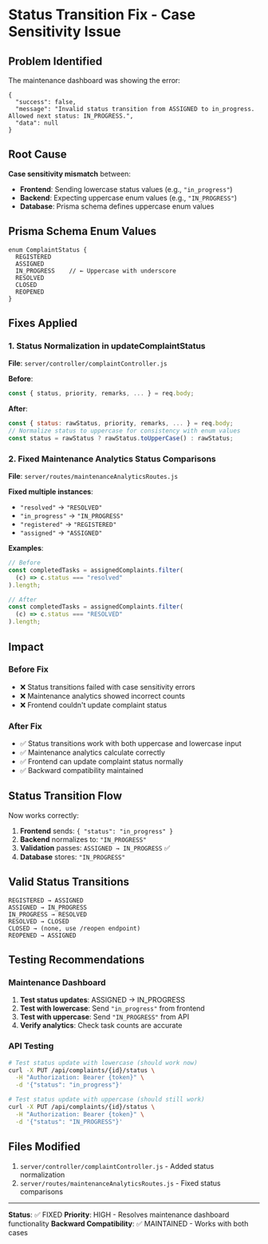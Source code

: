 # Status Transition Fix - Case Sensitivity Issue

## Problem Identified
The maintenance dashboard was showing the error:
```
{
  "success": false,
  "message": "Invalid status transition from ASSIGNED to in_progress. Allowed next status: IN_PROGRESS.",
  "data": null
}
```

## Root Cause
**Case sensitivity mismatch** between:
- **Frontend**: Sending lowercase status values (e.g., `"in_progress"`)
- **Backend**: Expecting uppercase enum values (e.g., `"IN_PROGRESS"`)
- **Database**: Prisma schema defines uppercase enum values

## Prisma Schema Enum Values
```prisma
enum ComplaintStatus {
  REGISTERED
  ASSIGNED
  IN_PROGRESS    // ← Uppercase with underscore
  RESOLVED
  CLOSED
  REOPENED
}
```

## Fixes Applied

### 1. Status Normalization in updateComplaintStatus
**File**: `server/controller/complaintController.js`

**Before**:
```javascript
const { status, priority, remarks, ... } = req.body;
```

**After**:
```javascript
const { status: rawStatus, priority, remarks, ... } = req.body;
// Normalize status to uppercase for consistency with enum values
const status = rawStatus ? rawStatus.toUpperCase() : rawStatus;
```

### 2. Fixed Maintenance Analytics Status Comparisons
**File**: `server/routes/maintenanceAnalyticsRoutes.js`

**Fixed multiple instances**:
- `"resolved"` → `"RESOLVED"`
- `"in_progress"` → `"IN_PROGRESS"`
- `"registered"` → `"REGISTERED"`
- `"assigned"` → `"ASSIGNED"`

**Examples**:
```javascript
// Before
const completedTasks = assignedComplaints.filter(
  (c) => c.status === "resolved"
).length;

// After
const completedTasks = assignedComplaints.filter(
  (c) => c.status === "RESOLVED"
).length;
```

## Impact

### Before Fix
- ❌ Status transitions failed with case sensitivity errors
- ❌ Maintenance analytics showed incorrect counts
- ❌ Frontend couldn't update complaint status

### After Fix
- ✅ Status transitions work with both uppercase and lowercase input
- ✅ Maintenance analytics calculate correctly
- ✅ Frontend can update complaint status normally
- ✅ Backward compatibility maintained

## Status Transition Flow
Now works correctly:
1. **Frontend** sends: `{ "status": "in_progress" }`
2. **Backend** normalizes to: `"IN_PROGRESS"`
3. **Validation** passes: `ASSIGNED → IN_PROGRESS` ✅
4. **Database** stores: `"IN_PROGRESS"`

## Valid Status Transitions
```
REGISTERED → ASSIGNED
ASSIGNED → IN_PROGRESS
IN_PROGRESS → RESOLVED
RESOLVED → CLOSED
CLOSED → (none, use /reopen endpoint)
REOPENED → ASSIGNED
```

## Testing Recommendations

### Maintenance Dashboard
1. **Test status updates**: ASSIGNED → IN_PROGRESS
2. **Test with lowercase**: Send `"in_progress"` from frontend
3. **Test with uppercase**: Send `"IN_PROGRESS"` from API
4. **Verify analytics**: Check task counts are accurate

### API Testing
```bash
# Test status update with lowercase (should work now)
curl -X PUT /api/complaints/{id}/status \
  -H "Authorization: Bearer {token}" \
  -d '{"status": "in_progress"}'

# Test status update with uppercase (should still work)
curl -X PUT /api/complaints/{id}/status \
  -H "Authorization: Bearer {token}" \
  -d '{"status": "IN_PROGRESS"}'
```

## Files Modified
1. `server/controller/complaintController.js` - Added status normalization
2. `server/routes/maintenanceAnalyticsRoutes.js` - Fixed status comparisons

---

**Status**: ✅ FIXED
**Priority**: HIGH - Resolves maintenance dashboard functionality
**Backward Compatibility**: ✅ MAINTAINED - Works with both cases